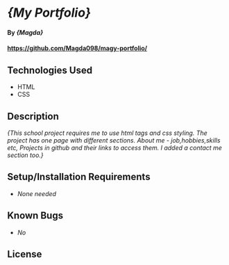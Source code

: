 # _{My Portfolio}_

#### By _**{Magda}**_

#### https://github.com/Magda098/magy-portfolio/

## Technologies Used

* HTML
* CSS


## Description

_{This school project requires me to use html tags and css styling. The project has one page with different sections. About me - job,hobbies,skills etc, Projects in github and their links to access them. I added a contact me section too.}_

## Setup/Installation Requirements

* _None needed_



## Known Bugs

* _No_


## License
